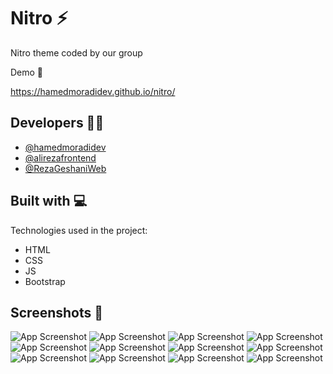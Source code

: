# Nitro ⚡

Nitro theme coded by our group


Demo 🚀 

https://hamedmoradidev.github.io/nitro/


## Developers 👨‍💻

- [@hamedmoradidev](https://github.com/hamedmoradidev)
- [@alirezafrontend](https://github.com/alirezafrontend)
- [@RezaGeshaniWeb](https://github.com/RezaGeshaniWeb)

<h2> Built with 💻</h2>

Technologies used in the project:

*   HTML
*   CSS
*   JS
*   Bootstrap

## Screenshots 🔭


![App Screenshot](https://github.com/user-attachments/assets/6a4915e6-c1f0-4a78-b9e8-e74f28d9a986)
![App Screenshot](https://github.com/user-attachments/assets/14d31f8b-148a-46ab-82c6-03585071bb54)
![App Screenshot](https://github.com/user-attachments/assets/2a63ea72-69dc-451b-96fa-8d936af9c813)
![App Screenshot](https://github.com/user-attachments/assets/7ae3e351-b9fb-452b-9222-a82c7413f213)
![App Screenshot](https://github.com/user-attachments/assets/fb7f316b-cab7-4d9f-9b5e-55ee1ef00835)
![App Screenshot](https://github.com/user-attachments/assets/8486f633-6c86-482b-bfd1-25025afe7b4e)
![App Screenshot](https://github.com/user-attachments/assets/3896fc8b-b289-472c-b808-999d6a397317)
![App Screenshot](https://github.com/user-attachments/assets/98245c0e-221c-4e92-8a1e-80134ba8bcce)
![App Screenshot](https://github.com/user-attachments/assets/0ef85ebf-b711-4b87-ae04-547b86f11f5a)
![App Screenshot](https://github.com/user-attachments/assets/dad93aa9-cd1b-4b09-844e-f512eda1e0c0)
![App Screenshot](https://github.com/user-attachments/assets/547ffba2-8709-407d-a409-1e9a7f3912a6)
![App Screenshot](https://github.com/user-attachments/assets/c0791973-aa4d-4037-be5b-4c462320c445)




